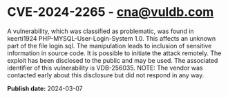 # CVE-2024-2265 - cna@vuldb.com

A vulnerability, which was classified as problematic, was found in keerti1924 PHP-MYSQL-User-Login-System 1.0. This affects an unknown part of the file login.sql. The manipulation leads to inclusion of sensitive information in source code. It is possible to initiate the attack remotely. The exploit has been disclosed to the public and may be used. The associated identifier of this vulnerability is VDB-256035. NOTE: The vendor was contacted early about this disclosure but did not respond in any way.

**Publish date:** 2024-03-07
